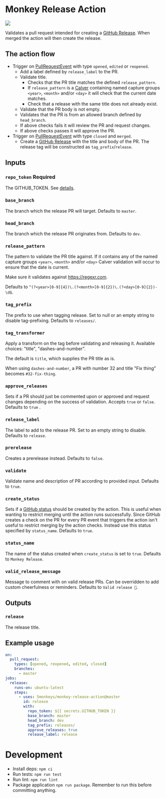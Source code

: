 # Monkey Release Action

![](https://github.com/5monkeys/monkey-release-action/workflows/Test/badge.svg)

Validates a pull request intended for creating a [GitHub Release](https://developer.github.com/v3/repos/releases/#create-a-release). When merged the action will then create the release.

## The action flow

* Trigger on [PullRequestEvent](https://developer.github.com/v3/activity/events/types/#pullrequestevent) with type `opened`, `edited` or  `reopened`.
    * Add a label defined by `release_label` to the PR.
    * Validate title.
        * Checks that the PR title matches the defined `release_pattern`.
        * If `release_pattern` is a [Calver](https://www.google.com/search?client=safari&rls=en&q=Calver&ie=UTF-8&oe=UTF-8) containing named capture groups `<year>`, `<month>` and/or `<day>`
        it will check that the current date matches.
        * Check that a release with the same title does not already exist.
    * Validate that the PR body is not empty.
    * Validates that the PR is from an allowed branch defined by `head_branch`.
    * If above checks fails it will review the PR and request changes.
    * If above checks passes it will approve the PR.
* Trigger on [PullRequestEvent](https://developer.github.com/v3/activity/events/types/#pullrequestevent) with type `closed` and `merged`.
    * Create a [GitHub Release](https://developer.github.com/v3/repos/releases/#create-a-release) with the title and body of the PR. The release tag will be constructed as `tag_prefix`/`release`.


## Inputs

### `repo_token` **Required**

The GITHUB_TOKEN. See [details](https://help.github.com/en/articles/virtual-environments-for-github-actions#github_token-secret).

### `base_branch`

The branch which the release PR will target. Defaults to `master`.

### `head_branch`

The branch which the release PR originates from. Defaults to `dev`.

### `release_pattern`

The pattern to validate the PR title against. If it contains any of the named capture groups `<year>`, `<month>` and/or `<day>` Calver validation will occur to ensure that the date is current.

Make sure it validates against https://regexr.com.

Defaults to `^(?<year>[0-9]{4})\.(?<month>[0-9]{2})\.(?<day>[0-9]{2})-\d$`.

### `tag_prefix`

The prefix to use when tagging release. Set to null or an empty string to disable tag-prefixing. Defaults to `releases/`.

### `tag_transformer`

Apply a transform on the tag before validating and releasing it.
Available choices: "title", "dashes-and-number".

The default is `title`, which supplies the PR title as is.

When using `dashes-and-number`, a PR with number 32 and title "Fix thing" becomes `#32-fix-thing`.

### `approve_releases`

Sets if a PR should just be commented upon or approved and request changes depending on the success of validation. Accepts `true` or `false`. Defaults to `true` .

### `release_label`

The label to add to the release PR. Set to an empty string to disable. Defaults to `release`.

### `prerelease`

Creates a prerelease instead. Defaults to `false`.

### `validate`

Validate name and description of PR according to provided input. Defaults to `true`.

### `create_status`

Sets if a [GitHub status](https://help.github.com/en/github/collaborating-with-issues-and-pull-requests/about-status-checks) should
be created by the action. This is useful when wanting to restrict merging until the action runs successfully. Since GitHub creates a
check on the PR for every PR event that triggers the action isn't useful to restrict merging by the action checks. Instead use this status specified by `status_name`.
Defaults to `true`.

### `status_name`

The name of the status created when `create_status` is set to `true`. Defaults to `Monkey Release`.

### `valid_release_message`

Message to comment with on valid release PRs. Can be overridden to add custom
cheerfulness or reminders. Defaults to `Valid release 🍌`.

## Outputs

### `release`

The release title.

## Example usage

```yaml
on:
  pull_request:
    types: [opened, reopened, edited, closed]
    branches:
      - master
jobs:
  release:
    runs-on: ubuntu-latest
    steps:
      - uses: 5monkeys/monkey-release-action@master
        id: release
        with:
          repo_token: ${{ secrets.GITHUB_TOKEN }}
          base_branch: master
          head_branch: dev
          tag_prefix: releases/
          approve_releases: true
          release_label: release
```

# Development

- Install deps: `npm ci`
- Run tests: `npm run test`
- Run lint: `npm run lint`
- Package application `npm run package`. Remember to run this before committing anything.

